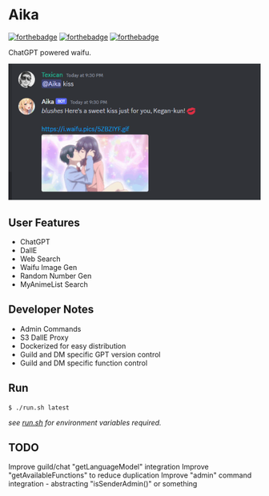# Aika
[![forthebadge](https://forthebadge.com/images/badges/made-with-go.svg)](https://forthebadge.com) [![forthebadge](https://forthebadge.com/images/badges/kinda-sfw.svg)](https://forthebadge.com) [![forthebadge](https://forthebadge.com/images/badges/built-with-love.svg)](https://forthebadge.com)

ChatGPT powered waifu.

![Aika Kissing](./assets/example.png)

## User Features

- ChatGPT
- DallE
- Web Search
- Waifu Image Gen
- Random Number Gen
- MyAnimeList Search

## Developer Notes

- Admin Commands
- S3 DallE Proxy
- Dockerized for easy distribution
- Guild and DM specific GPT version control
- Guild and DM specific function control

## Run

```shell
$ ./run.sh latest
```

*see [run.sh](./run.sh) for environment variables required.*

## TODO

Improve guild/chat "getLanguageModel" integration
Improve "getAvailableFunctions" to reduce duplication
Improve "admin" command integration - abstracting "isSenderAdmin()" or something